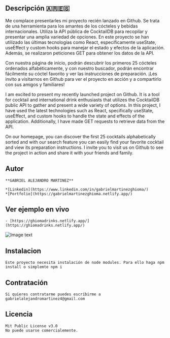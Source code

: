 ## Descripción  🇦🇷🇪🇸

  Me complace presentarles mi proyecto recién lanzado en Github. Se trata de una herramienta para los amantes de los cócteles y bebidas internacionales. Utiliza la API pública de CocktailDB para recopilar y presentar una amplia variedad de opciones. En este proyecto se han utilizado las últimas tecnologías como React, específicamente useState, useEffect y custom hooks para manejar el estado y efectos de la aplicación. Además, se realizaron peticiones GET para obtener los datos de la API.

  Con nuestra página de inicio, podrán descubrir los primeros 25 cócteles ordenados alfabéticamente, y con nuestro buscador, podrán encontrar fácilmente su cóctel favorito y ver las instrucciones de preparación. ¡Les invito a visitarnos en Github para ver el proyecto en acción y a compartirlo con sus amigos y familiares!



  I am excited to present my recently launched project on Github. It is a tool for cocktail and international drink enthusiasts that utilizes the CocktailDB public API to gather and present a wide variety of options. In this project, I have used the latest technologies such as React, specifically useState, useEffect, and custom hooks to handle the state and effects of the application. Additionally, I have made GET requests to retrieve data from the API.

  On our homepage, you can discover the first 25 cocktails alphabetically sorted and with our search feature you can easily find your favorite cocktail and view its preparation instructions. I invite you to visit us on Github to see the project in action and share it with your friends and family.

## Autor 

	**GABRIEL ALEJANDRO MARTINEZ**

	*[Linkedin](https://www.linkedin.com/in/gabrielmartinezghioma/)
	*[Portfolio](https://gabrielmartinezghioma.netlify.app/)

## Ver ejemplo en vivo

	- [https://ghiomadrinks.netlify.app/](https://ghiomadrinks.netlify.app/)
![Image text](https://github.com/gabrielmartinezghioma/ReactAcademloWoork2/blob/main/public/screen.png)

## Instalacion 

	Este proyecto necesita instalación de node modules. Para ello haga npm install o simplemte npm i 

## Contratación 
	Si quieres contratarme puedes escribirme a gabrielalejandromartinez4@gmail.com

## Licencia

	Mit Public License v3.0
	No puede usarse comercialemente.